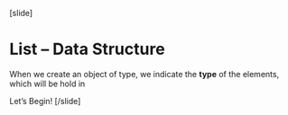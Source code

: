 [slide]
# List<T> – Data Structure
When we create an object of type, we indicate the **type** of the elements, which will be hold in 


Let’s Begin!
[/slide]

